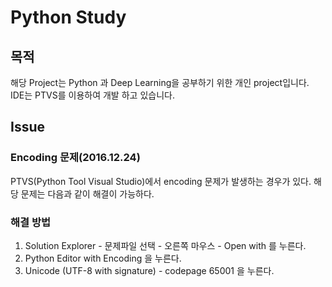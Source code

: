 ﻿# Python Study

## 목적
 해당 Project는 Python 과 Deep Learning을 공부하기 위한 개인 project입니다.
 IDE는 PTVS를 이용하여 개발 하고 있습니다.




## Issue

### Encoding 문제(2016.12.24)

PTVS(Python Tool Visual Studio)에서 encoding 문제가 발생하는 경우가 있다.
해당 문제는 다음과 같이 해결이 가능하다.

### 해결 방법
 1. Solution Explorer - 문제파일 선택 - 오른쪽 마우스 - Open with 를 누른다. 
 2. Python Editor with Encoding 을 누른다.
 3. Unicode (UTF-8 with signature) - codepage 65001 을 누른다.